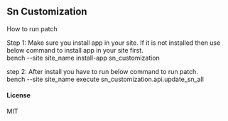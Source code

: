 ## Sn Customization


How to run patch


Step 1: Make sure you install app in your site. If it is not installed then use below command to install app in your site first.<br/>
  bench --site site_name install-app sn_customization

step 2: After install you have to run below command to run patch.<br/>
  bench --site site_name execute sn_customization.api.update_sn_all
  

#### License

MIT
